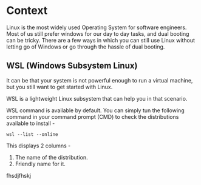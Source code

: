# Context

Linux is the most widely used Operating System for software engineers. Most of us still prefer windows for our day to day tasks, and dual booting can be tricky. There are a few ways in which you can still use Linux without letting go of Windows or go through the hassle of dual booting.

## WSL (Windows Subsystem Linux)

It can be that your system is not powerful enough to run a virtual machine, but you still want to get started with Linux.

WSL is a lightweight Linux subsystem that can help you in that scenario.

WSL command is available by default. You can simply tun the following command in your command prompt (CMD) to check the distributions available to install -

`wsl --list --online`

This displays 2 columns -

1. The name of the distribution.
2. Friendly name for it.

fhsdjfhskj